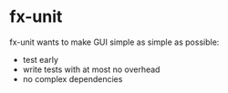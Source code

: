 # fx-unit

fx-unit wants to make GUI simple as simple as possible: 
+ test early
+ write tests with at most no overhead
+ no complex dependencies
